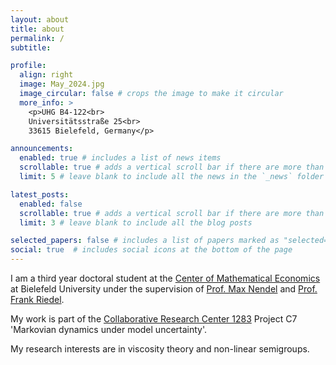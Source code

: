 ```yaml
---
layout: about
title: about
permalink: /
subtitle: 

profile:
  align: right
  image: May_2024.jpg
  image_circular: false # crops the image to make it circular
  more_info: >
    <p>UHG B4-122<br>
    Universitätsstraße 25<br>
    33615 Bielefeld, Germany</p>

announcements:
  enabled: true # includes a list of news items
  scrollable: true # adds a vertical scroll bar if there are more than 3 news items
  limit: 5 # leave blank to include all the news in the `_news` folder

latest_posts:
  enabled: false
  scrollable: true # adds a vertical scroll bar if there are more than 3 new posts items
  limit: 3 # leave blank to include all the blog posts

selected_papers: false # includes a list of papers marked as "selected={true}"
social: true  # includes social icons at the bottom of the page
---
```


I am a third year doctoral student at the [Center of Mathematical Economics](https://www.uni-bielefeld.de/zwe/imw/) at Bielefeld University under the supervision of [Prof. Max Nendel](https://uwaterloo.ca/statistics-and-actuarial-science/profiles/max-nendel) and [Prof. Frank Riedel](https://wwwhomes.uni-bielefeld.de/friedel/english.html).

My work is part of the [Collaborative Research Center 1283](https://www.sfb1283.uni-bielefeld.de/) Project C7 'Markovian dynamics under model uncertainty'.

My research interests are in viscosity theory and non-linear semigroups.
